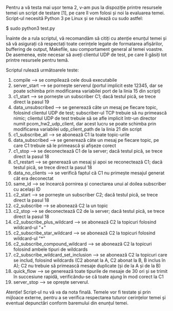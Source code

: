 Pentru a vă testa mai ușor tema 2, v-am pus la dispoziție printre resursele temei un script de testare [1], pe care îl vom folosi și noi la evaluarea temei. Script-ul necesită Python 3 pe Linux și se rulează cu sudo astfel:

$ sudo python3 test.py

Înainte de a rula scriptul, vă recomandăm să citiți cu atenție enunțul temei și să vă asigurați că respectați toate cerințele legate de formatarea afișărilor, buffering de output, Makefile, sau comportament general al temei voastre. De asemenea, este necesar să aveți clientul UDP de test, pe care îl găsiți tot printre resursele pentru temă.

Scriptul rulează următoarele teste:

1. compile --> se compilează cele două executabile
2. server_start --> se pornește serverul (portul implicit este 12345, dar se poate schimba prin modificarea variabilei port de la linia 15 din script)
3. c1_start --> se pornește un subscriber C1; dacă testul pică, se trece direct la pasul 19
4. data_unsubscribed --> se generează câte un mesaj pe fiecare topic, folosind clientul UDP de test; subscriber-ul TCP trebuie să nu primească nimic; clientul UDP de test trebuie să se afle implicit într-un director numit pcom_hw2_udp_client, dar acest lucru se poate schimba prin modificarea variabilei udp_client_path de la linia 21 din script
5. c1_subscribe_all --> se abonează C1 la toate topic-urile
6. data_subscribed --> se generează câte un mesaj pe fiecare topic, pe care C1 trebuie să le primească și afișeze corect
7. c1_stop --> se deconectează C1 de la server; dacă testul pică, se trece direct la pasul 18
8. c1_restart --> se generează un mesaj și apoi se reconectează C1; dacă testul pică, se trece direct la pasul 18
9. data_no_clients --> se verifică faptul că C1 nu primește mesajul generat cât era deconectat
10. same_id --> se încearcă pornirea și conectarea unui al doilea subscriber cu același ID
11. c2_start --> se pornește un subscriber C2; dacă testul pică, se trece direct la pasul 18
12. c2_subscribe --> se abonează C2 la un topic
13. c2_stop --> se deconectează C2 de la server; dacă testul pică, se trece direct la pasul 18
14. c2_subscribe_plus_wildcard --> se abonează C2 la topicuri folosind wildcard-ul "+"
15. c2_subscribe_star_wildcard --> se abonează C2 la topicuri folosind wildcard-ul "*"
16. c2_subscribe_compound_wildcard --> se abonează C2 la topicuri folosind ambele tipuri de wildcards
17. c2_subscribe_wildcard_set_inclusion --> se abonează C2 la topicuri care se includ, folosind wildcards (C2 abonat la A, C2 abonat la B, B inclus în A); C2 nu trebuie să primească mesaje duplicate (și de la A și de la B)
18. quick_flow --> se generează toate tipurile de mesaje de 30 ori și se trimit în succesiune rapidă, verificându-se că toate ajung în mod corect la C1
19. server_stop --> se oprește serverul.

Atenție! Script-ul nu vă va da nota finală. Temele vor fi testate și prin mijloace externe, pentru a se verifica respectarea tuturor cerințelor temei și eventual depunctări conform baremului din enunțul temei.